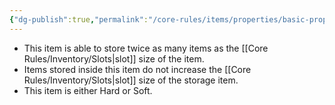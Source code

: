 ```yaml
---
{"dg-publish":true,"permalink":"/core-rules/items/properties/basic-properties/storage/"}
---
```


- This item is able to store twice as many items as the [[Core Rules/Inventory/Slots\|slot]] size of the item.
- Items stored inside this item do not increase the [[Core Rules/Inventory/Slots\|slot]] size of the storage item.
- This item is either Hard or Soft.